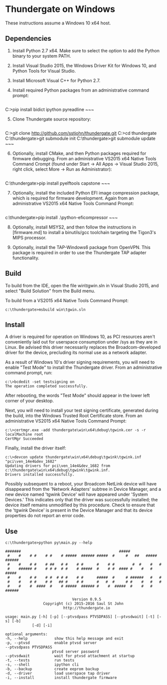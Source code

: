 ﻿# Thundergate on Windows #

These instructions assume a Windows 10 x64 host.

## Dependencies ##

1. Install Python 2.7 x64. Make sure to select the option to add the Python
   binary to your system PATH.

2. Install Visual Studio 2015, the Windows Driver Kit for Windows 10, and
   Python Tools for Visual Studio.

3. Install Microsoft Visual C++ for Python 2.7.

4. Install required Python packages from an administrative command prompt:

    ~~~
C:\>pip install bidict ipython pyreadline
    ~~~

5. Clone Thundergate source repository:

    ~~~
C:\>git clone http://github.com/sstjohn/thundergate.git
C:\>cd thundergate
C:\thundergate>git submodule init
C:\thundergate>git submodule update
    ~~~

6. Optionally, install CMake, and then Python packages required for firmware
   debugging. From an administrative VS2015 x64 Native Tools Command Crompt
   (found under Start -> All Apps -> Visual Studio 2015, right click, select 
   More -> Run as Administrator):

    ~~~
C:\thundergate>pip install pyelftools capstone
    ~~~

7. Optionally, install the included Python EFI image compression package, which
   is required for firmware development. Again from an administrative VS2015
   x64 Native Tools Command Prompt:

    ~~~
c:\thundergate>pip install .\python-eficompressor
    ~~~

8. Optionally, install MSYS2, and then follow the instructions in [firmware.md]
   to install a binutils/gcc toolchain targeting the Tigon3's MIPS processor.

9. Optionally, install the TAP-Windows6 package from OpenVPN. This package is
   required in order to use the Thundergate TAP adapter functionality.

## Build ##

To build from the IDE, open the file win\tgwin.sln in Visual Studio 2015, and
select "Build Solution" from the Build menu.

To build from a VS2015 x64 Native Tools Command Prompt:

   ~~~
c:\thundergate>msbuild win\tgwin.sln
   ~~~

## Install ##

A driver is required for operation on Windows 10, as PCI resources aren't
conveniently laid out for userspace consumption under /sys as they are in
Linux. Be advised this driver necessarily replaces the Broadcom-developed
driver for the device, precluding its normal use as a network adapter.

As a result of Windows 10's driver signing requirements, you will need to
enable "Test Mode" to install the Thundergate driver. From an administrative
command prompt, run:

   ~~~
c:\>bcdedit -set testsigning on
The operation completed successfully.
   ~~~

After rebooting, the words "Test Mode" should appear in the lower left corner
of your desktop.

Next, you will need to install your test signing certificate, generated during
the build, into the Windows Trusted Root Certificate store. From an
administrative VS2015 x64 Native Tools Command Prompt:

   ~~~
c:\>certmgr.exe -add thundergate\win\x64\debug\tgwink.cer -s -r localMachine root
CertMgr Succeeded
   ~~~

Finally, install the driver itself:

   ~~~
c:\>devcon update thundergate\win\x64\debug\tgwink\tgwink.inf "pci\ven_14e4&dev_1682"
Updating drivers for pci\ven_14e4&dev_1682 from c:\thundergate\win\x64\debug\tgwink\tgwink.inf.
Drivers installed successfully.
   ~~~

Possibly subsequent to a reboot, your Broadcom NetLink device will have
disappeared from the 'Network Adapters' subtree in Device Manager, and a new
device named 'tgwink Device' will have appeared under 'System Devices.' This
indicates only that the driver was successfully installed; the device itself
remains unmodified by this procedure. Check to ensure that the 'tgwink Device'
is present in the Device Manager and that its device properties do not report
an error code. 

## Use ##

   ~~~
c:\thundergate>python py\main.py --help

 #######                                            #####
    #    #    # #    # #    # #####  ###### #####  #     #   ##   ##### ######
    #    #    # #    # ##   # #    # #      #    # #        #  #    #   #
    #    ###### #    # # #  # #    # #####  #    # #  #### #    #   #   #####
    #    #    # #    # #  # # #    # #      #####  #     # ######   #   #
    #    #    # #    # #   ## #    # #      #   #  #     # #    #   #   #
    #    #    #  ####  #    # #####  ###### #    #  #####  #    #   #   ######

                                 Version 0.9.5
                    Copyright (c) 2015-2016 Saul St John
                             http://thundergate.io

usage: main.py [-h] [-p] [--ptvsdpass PTVSDPASS] [--ptvsdwait] [-t] [-s] [-b]
               [-d] [-i]

optional arguments:
  -h, --help            show this help message and exit
  -p, --ptvsd           enable ptvsd server
  --ptvsdpass PTVSDPASS
                        ptvsd server password
  --ptvsdwait           wait for ptvsd attachment at startup
  -t, --tests           run tests
  -s, --shell           ipython cli
  -b, --backup          create eeprom backup
  -d, --driver          load userspace tap driver
  -i, --install         install thundergate firmware

   ~~~
